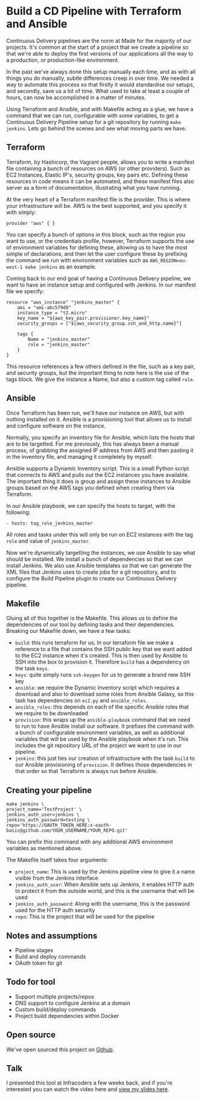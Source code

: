 # Build a CD Pipeline with Terraform and Ansible

Continuous Delivery pipelines are the norm at Made for the majority of our projects. It's common at the start of a project that we create a pipeline so that we're able to deploy the first versions of our applications all the way to a production, or production-like environment. 

In the past we've always done this setup manually each time, and as with all things you do manually, subtle differences creep in over time. We needed a way to automate this process so that firstly it would standardise our setups, and secondly, save us a lot of time. What used to take at least a couple of hours, can now be accomplished in a matter of minutes.

Using Terraform and Ansible, and with Makefile acting as a glue, we have a command that we can run, configurable with some variables, to get a Continuous Delivery Pipeline setup for a git repository by running `make jenkins`. Lets go behind the scenes and see what moving parts we have.

## Terraform

Terraform, by Hashicorp, the Vagrant people, allows you to write a manifest file containing a bunch of resources on AWS (or other providers). Such as EC2 Instances, Elastic IP's, security groups, key pairs etc. Defining these resources in code means it can be automated, and these manifest files also server as a form of documentation, illustrating what you have running.

At the very heart of a Terraform manifest file is the provider. This is where your infrastructure will be. AWS is the best supported, and you specify it with simply:

```
provider "aws" { }
```

You can specify a bunch of options in this block, such as the region you want to use, or the credentials profile, however, Terraform supports the use of environment variables for defining these, allowing us to have the most simple of declarations, and then let the user configure these by prefixing the command we run with environment variables such as `AWS_REGION=eu-west-1 make jenkins` as an example.

Coming back to our end goal of having a Continuous Delivery pipeline, we want to have an instance setup and configured with Jenkins. In our manifest file we specify:

```
resource "aws_instance" "jenkins_master" {
    ami = "ami-abc579d8"
    instance_type = "t2.micro"
    key_name = "${aws_key_pair.provisioner.key_name}"
    security_groups = ["${aws_security_group.ssh_and_http.name}"]

    tags {
        Name = "jenkins_master"
        role = "jenkins_master"
    }
}
```

This resource references a few others defined in the file, such as a key pair, and security groups, but the important thing to note here is the use of the tags block. We give the instance a Name, but also a custom tag called `role`.

## Ansible

Once Terraform has been run, we'll have our instance on AWS, but with nothing installed on it. Ansible is a provisioning tool that allows us to install and configure software on the instance.

Normally, you specify an inventory file for Ansible, which lists the hosts that are to be targetted. For me previously, this has always been a manual process, of grabbing the assigned IP address from AWS and then pasting it in the inventory file, and managing it completely by myself.

Ansible supports a Dynamic Inventory script. This is a small Python script that connects to AWS and pulls out the EC2 instances you have available. The important thing it does is group and assign these instances to Ansible groups based on the AWS tags you defined when creating them via Terraform.

In our Ansible playbook, we can specify the hosts to target, with the following:

```
- hosts: tag_role_jenkins_master
```

All roles and tasks under this will only be run on EC2 instances with the tag `role` and value of `jenkins_master`.

Now we're dynamically targetting the instances, we use Ansible to say what should be installed. We install a bunch of dependencies so that we can install Jenkins. We also use Ansible templates so that we can generate the XML files that Jenkins uses to create jobs for a git repository, and to configure the Build Pipeline plugin to create our Continuous Delivery pipeline.

## Makefile

Gluing all of this together is the Makefile. This allows us to define the dependencies of our tool by defining tasks and their dependencies. Breaking our Makefile down, we have a few tasks:

 * `build`: this runs terraform for us. In our terraform file we make a reference to a file that contains the SSH public key that we want added to the EC2 instance when it's created. This is then used by Ansible to SSH into the box to provision it. Therefore `build` has a dependency on the task `keys`.
 * `keys`: quite simply runs `ssh-keygen` for us to generate a brand new SSH key
 * `ansible`: we require the Dynamic Inventory script which requires a download and also to download some roles from Ansible Galaxy, so this task has dependencies on `ec2.py` and `ansible_roles`.
 * `ansible_roles`: this depends on each of the specific Ansible roles that we require to be downloaded
 * `provision`: this wraps up the `ansible-playbook` command that we need to run to have Ansible install our software. It prefixes the command with a bunch of configurable environment variables, as well as additional variables that will be used by the Ansible playbook when it's run. This includes the git repository URL of the project we want to use in our pipeline.
 * `jenkins`: this just ties our creation of infrastructure with the task `build` to our Ansible provisioning of `provision`. It defines those dependencies in that order so that Terraform is always run before Ansible.

## Creating your pipeline

```
make jenkins \
project_name='TestProject' \
jenkins_auth_user=jenkins \
jenkins_auth_password=testing \
repo='https://OAUTH_TOKEN_HERE:x-oauth-basic@github.com/YOUR_USERNAME/YOUR_REPO.git'
```

You can prefix this command with any additional AWS environment variables as mentioned above.

The Makefile itself takes four arguments:

 * `project_name`: This is used by the Jenkins pipeline view to give it a name visible from the Jenkins interface
 * `jenkins_auth_user`: When Ansible sets up Jenkins, it enables HTTP auth to protect it from the outside world, and this is the username that will be used
 * `jenkins_auth_password`: Along with the username, this is the password used for the HTTP auth security
 * `repo`: This is the project that will be used for the pipeline

## Notes and assumptions

 * Pipeline stages
 * Build and deploy commands
 * OAuth token for git

## Todo for tool

 * Support multiple projects/repos
 * DNS support to configure Jenkins at a domain
 * Custom build/deploy commands
 * Project build dependencies within Docker

## Open source

We've open sourced this project on [Github](https://github.com/madetech/terransible-jenkins). 

## Talk

I presented this tool at Infracoders a few weeks back, and if you're interested you can watch the video here and [view my slides here](https://speakerdeck.com/davidwinter/building-a-continuous-delivery-pipeline-in-5-minutes).
